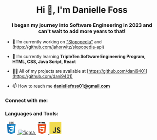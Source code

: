 <h1 align="center">Hi 👋, I'm Danielle Foss</h1>
<h3 align="center">I began my journey into Software Engineering in 2023 and can't wait to add more years to that!</h3>

- 🔭 I’m currently working on ["Slopopedia"](https://github.com/jahorwitz/slopopedia) and (https://github.com/jahorwitz/slopopedia-api)

- 🌱 I’m currently learning **TripleTen Software Engineering Program, HTML, CSS, Java Script, React**

- 👨‍💻 All of my projects are available at [https://github.com/dani9401](https://github.com/dani9401)

- 📫 How to reach me **daniellefoss01@gmail.com**

<h3 align="left">Connect with me:</h3>
<p align="left">
</p>

<h3 align="left">Languages and Tools:</h3>
<p align="left"> <a href="https://www.w3schools.com/css/" target="_blank" rel="noreferrer"> <img src="https://raw.githubusercontent.com/devicons/devicon/master/icons/css3/css3-original-wordmark.svg" alt="css3" width="40" height="40"/> </a> <a href="https://www.figma.com/" target="_blank" rel="noreferrer"> <img src="https://www.vectorlogo.zone/logos/figma/figma-icon.svg" alt="figma" width="40" height="40"/> </a> <a href="https://www.w3.org/html/" target="_blank" rel="noreferrer"> <img src="https://raw.githubusercontent.com/devicons/devicon/master/icons/html5/html5-original-wordmark.svg" alt="html5" width="40" height="40"/> </a> <a href="https://developer.mozilla.org/en-US/docs/Web/JavaScript" target="_blank" rel="noreferrer"> <img src="https://raw.githubusercontent.com/devicons/devicon/master/icons/javascript/javascript-original.svg" alt="javascript" width="40" height="40"/> </a> </p>
